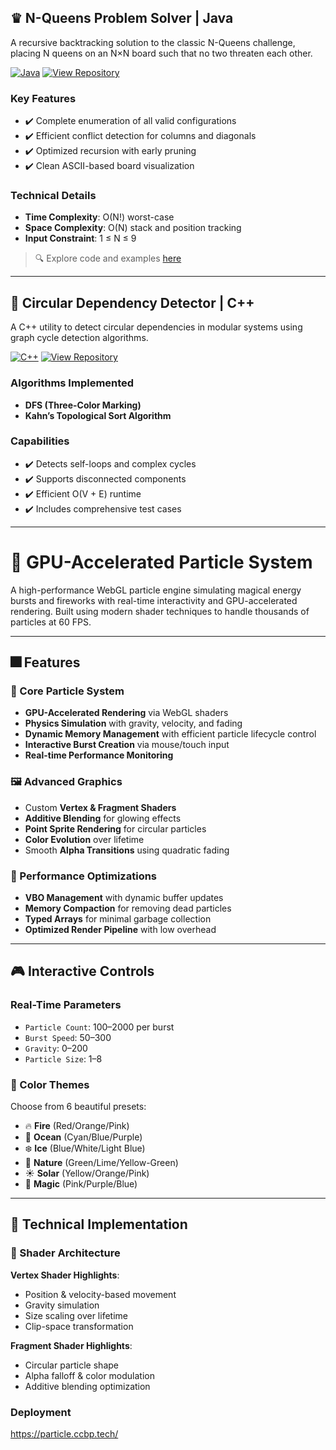 

## ♛ N-Queens Problem Solver | Java

A recursive backtracking solution to the classic N-Queens challenge, placing N queens on an N×N board such that no two threaten each other.

[![Java](https://img.shields.io/badge/Language-Java-orange.svg)](https://www.java.com)
[![View Repository](https://img.shields.io/badge/GitHub-Repository-blue?logo=github)](https://github.com/your-username/n-queens-java)

### Key Features
- ✔️ Complete enumeration of all valid configurations  
- ✔️ Efficient conflict detection for columns and diagonals  
- ✔️ Optimized recursion with early pruning  
- ✔️ Clean ASCII-based board visualization  

### Technical Details
- **Time Complexity**: O(N!) worst-case  
- **Space Complexity**: O(N) stack and position tracking  
- **Input Constraint**: 1 ≤ N ≤ 9  

> 🔍 Explore code and examples [here](https://github.com/your-username/n-queens-java)

---

## 🔁 Circular Dependency Detector | C++

A C++ utility to detect circular dependencies in modular systems using graph cycle detection algorithms.

[![C++](https://img.shields.io/badge/Language-C%2B%2B-lightgrey.svg)](https://isocpp.org)
[![View Repository](https://img.shields.io/badge/GitHub-Repository-blue?logo=github)](https://github.com/your-username/circular-dependency-cpp)

### Algorithms Implemented
- **DFS (Three-Color Marking)**  
- **Kahn’s Topological Sort Algorithm**

### Capabilities
- ✔️ Detects self-loops and complex cycles  
- ✔️ Supports disconnected components  
- ✔️ Efficient O(V + E) runtime  
- ✔️ Includes comprehensive test cases  

---

# 🌟 GPU-Accelerated Particle System

A high-performance WebGL particle engine simulating magical energy bursts and fireworks with real-time interactivity and GPU-accelerated rendering. Built using modern shader techniques to handle thousands of particles at 60 FPS.

---

## 🎆 Features

### 🔧 Core Particle System
- **GPU-Accelerated Rendering** via WebGL shaders
- **Physics Simulation** with gravity, velocity, and fading
- **Dynamic Memory Management** with efficient particle lifecycle control
- **Interactive Burst Creation** via mouse/touch input
- **Real-time Performance Monitoring**

### 🖼️ Advanced Graphics
- Custom **Vertex & Fragment Shaders**
- **Additive Blending** for glowing effects
- **Point Sprite Rendering** for circular particles
- **Color Evolution** over lifetime
- Smooth **Alpha Transitions** using quadratic fading

### 🚀 Performance Optimizations
- **VBO Management** with dynamic buffer updates
- **Memory Compaction** for removing dead particles
- **Typed Arrays** for minimal garbage collection
- **Optimized Render Pipeline** with low overhead

---

## 🎮 Interactive Controls

### Real-Time Parameters
- `Particle Count`: 100–2000 per burst  
- `Burst Speed`: 50–300  
- `Gravity`: 0–200  
- `Particle Size`: 1–8  

### 🎨 Color Themes
Choose from 6 beautiful presets:
- 🔥 **Fire** (Red/Orange/Pink)
- 🌊 **Ocean** (Cyan/Blue/Purple)
- ❄️ **Ice** (Blue/White/Light Blue)
- 🌿 **Nature** (Green/Lime/Yellow-Green)
- ☀️ **Solar** (Yellow/Orange/Pink)
- 🌈 **Magic** (Pink/Purple/Blue)

---

## 🧠 Technical Implementation

### 🧱 Shader Architecture

**Vertex Shader Highlights**:
- Position & velocity-based movement  
- Gravity simulation  
- Size scaling over lifetime  
- Clip-space transformation  

**Fragment Shader Highlights**:
- Circular particle shape  
- Alpha falloff & color modulation  
- Additive blending optimization  

### Deployment
https://particle.ccbp.tech/

